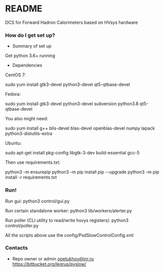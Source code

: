 # README #

DCS for Forward Hadron Calorimeters based on HVsys hardware

### How do I get set up? ###

* Summary of set up

Get python 3.6+ running 

* Dependencies

CentOS 7:

sudo yum install gtk3-devel python3-devel qt5-qtbase-devel

Fedora:

sudo yum install gtk3-devel python3-devel subversion python3.8 qt5-qtbase-devel

You also might need: 

sudo yum install g++ blis-devel blas-devel openblas-devel numpy lapack python3-distutils-extra

Ubuntu:

sudo apt-get install pkg-config libgtk-3-dev build-essential gcc-5

Then use requirements.txt:

python3 -m ensurepip
python3 -m pip install pip --upgrade
python3 -m pip install -r requirements.txt

### Run! ###

Run gui: 
python3 control/gui.py

Run certain standalone worker: 
python3 lib/workers/alerter.py

Run poller (CLI utility to read/write hsvys registers):
python3 control/poller.py

All the scripts above use the config/PsdSlowControlConfig.xml 

### Contacts ###

* Repo owner or admin
opetukhov@inr.ru
https://bitbucket.org/legrus/pyslow/

